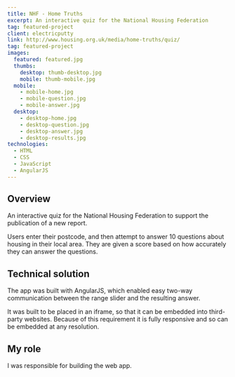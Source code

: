 ```yaml
---
title: NHF - Home Truths
excerpt: An interactive quiz for the National Housing Federation
tag: featured-project
client: electricputty
link: http://www.housing.org.uk/media/home-truths/quiz/
tag: featured-project
images:
  featured: featured.jpg
  thumbs:
    desktop: thumb-desktop.jpg
    mobile: thumb-mobile.jpg
  mobile:
    - mobile-home.jpg
    - mobile-question.jpg
    - mobile-answer.jpg
  desktop:
    - desktop-home.jpg
    - desktop-question.jpg
    - desktop-answer.jpg
    - desktop-results.jpg
technologies:
  - HTML
  - CSS
  - JavaScript
  - AngularJS
---
```


## Overview

An interactive quiz for the National Housing Federation to support the publication of a new report.

Users enter their postcode, and then attempt to answer 10 questions about housing in their local area. They are given a score based on how accurately they can answer the questions.

## Technical solution

The app was built with AngularJS, which enabled easy two-way communication between the range slider and the resulting answer.

It was built to be placed in an iframe, so that it can be embedded into third-party websites. Because of this requirement it is fully responsive and so can be embedded at any resolution.

## My role

I was responsible for building the web app.

